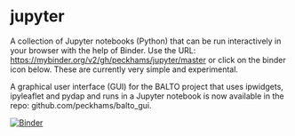 # jupyter
A collection of Jupyter notebooks (Python) that can be run interactively in your browser with the help of Binder.  Use the URL: https://mybinder.org/v2/gh/peckhams/jupyter/master or click on the binder icon below.  These are currently very simple and experimental.

A graphical user interface (GUI) for the BALTO project that uses ipwidgets, ipyleaflet and pydap and runs in a Jupyter notebook is now available in the repo:  github.com/peckhams/balto_gui.

[![Binder](https://mybinder.org/badge.svg)](https://mybinder.org/v2/gh/peckhams/jupyter/master)


